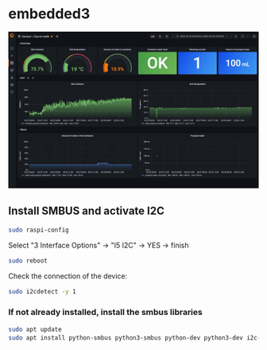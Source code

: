 # embedded3
![Grafana Dashboard](assets/grafana_dashboard.jpeg)

## Install SMBUS and activate I2C

```bash
sudo raspi-config
```

Select "3 Interface Options" -> "I5 I2C" -> YES -> finish

```bash
sudo reboot
```

Check the connection of the device:
```bash
sudo i2cdetect -y 1
```

### If not already installed, install the smbus libraries

```bash
sudo apt update
sudo apt install python-smbus python3-smbus python-dev python3-dev i2c-tools
```